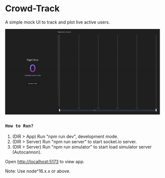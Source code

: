 # Crowd-Track
A simple mock UI to track and plot live active users.

![Crowd track Demo](https://raw.githubusercontent.com/mrityunjay38/Crowd-Track/development/simulated-traffic.gif)

### `How to Run?`

1. (DIR > App) Run "npm run dev", development mode.
2. (DIR > Server) Run "npm run server" to start socket.io server.
3. (DIR > Server) Run "npm run simulator" to start load simulator server (Autocannon).

Open [http://localhost:5173](http://localhost:5173) to view app.

Note: Use node^16.x.x or above.